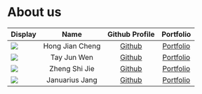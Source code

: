 # About us

Display | Name | Github Profile | Portfolio 
--------|:----:|:--------------:|:---------:
![](https://via.placeholder.com/100.png?text=Photo) | Hong Jian Cheng | [Github](https://github.com/) | [Portfolio](team/pigoliver.md)
![](https://via.placeholder.com/100.png?text=Photo) | Tay Jun Wen | [Github](https://github.com/tototto) | [Portfolio](team/tayjunwen.md)
![](https://via.placeholder.com/100.png?text=Photo) | Zheng Shi Jie | [Github](https://github.com/) | [Portfolio](team/zhengshijienus.md)
![](https://via.placeholder.com/100.png?text=Photo) | Januarius Jang | [Github](https://github.com/) | [Portfolio](team/JanuariusJang.md)


